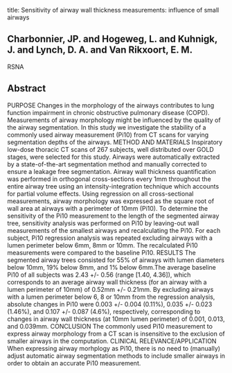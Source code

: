 title: Sensitivity of airway wall thickness measurements: influence of small airways

## Charbonnier, JP. and Hogeweg, L. and Kuhnigk, J. and Lynch, D. A. and Van Rikxoort, E. M.
RSNA


## Abstract
PURPOSE Changes in the morphology of the airways contributes to lung function impairment in chronic obstructive pulmonary disease (COPD). Measurements of airway morphology might be influenced by the quality of the airway segmentation. In this study we investigate the stability of a commonly used airway measurement (Pi10) from CT scans for varying segmentation depths of the airways. METHOD AND MATERIALS Inspiratory low-dose thoracic CT scans of 267 subjects, well distributed over GOLD stages, were selected for this study. Airways were automatically extracted by a state-of-the-art segmentation method and manually corrected to ensure a leakage free segmentation. Airway wall thickness quantification was performed in orthogonal cross-sections every 1mm throughout the entire airway tree using an intensity-integration technique which accounts for partial volume effects. Using regression on all cross-sectional measurements, airway morphology was expressed as the square root of wall area at airways with a perimeter of 10mm (Pi10). To determine the sensitivity of the Pi10 measurement to the length of the segmented airway tree, sensitivity analysis was performed on Pi10 by leaving-out wall measurements of the smallest airways and recalculating the Pi10. For each subject, Pi10 regression analysis was repeated excluding airways with a lumen perimeter below 6mm, 8mm or 10mm. The recalculated Pi10 measurements were compared to the baseline Pi10. RESULTS The segmented airway trees consisted for 55% of airways with lumen diameters below 10mm, 19% below 8mm, and 1% below 6mm.The average baseline Pi10 of all subjects was 2.43 +/- 0.56 (range [1.40, 4.36]), which corresponds to an average airway wall thickness (for an airway with a lumen perimeter of 10mm) of 0.52mm +/- 0.21mm. By excluding airways with a lumen perimeter below 6, 8 or 10mm from the regression analysis, absolute changes in Pi10 were 0.003 +/- 0.004 (0.11%), 0.035 +/- 0.023 (1.46%), and 0.107 +/- 0.087 (4.6%), respectively, corresponding to changes in airway wall thickness (at 10mm lumen perimeter) of 0.001, 0.013, and 0.039mm. CONCLUSION The commonly used Pi10 measurement to express airway morphology from a CT scan is insensitive to the exclusion of smaller airways in the computation. CLINICAL RELEVANCE/APPLICATION When expressing airway morhplogy as Pi10, there is no need to (manually) adjust automatic airway segmentation methods to include smaller airways in order to obtain an accurate Pi10 measurement.

